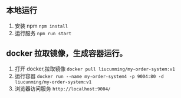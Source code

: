 ## 本地运行

1. 安装 npm `npm install `
2. 运行服务 `npm run start `

## docker 拉取镜像，生成容器运行。

1. 打开 docker,拉取镜像 `docker pull liucunming/my-order-system:v1`
2. 运行容器 `docker run --name my-order-system4 -p 9004:80 -d liucunming/my-order-system:v1 `
3. 浏览器访问服务 `http://localhost:9004/`
